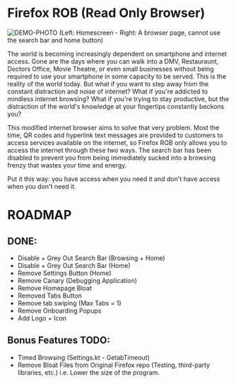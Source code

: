 # Firefox ROB (Read Only Browser)

![DEMO-PHOTO](https://github.com/joehawkens/Firefox-ROB/assets/57330752/16b584ff-2239-4c97-836a-6770dae3b4a8)
(Left: Homescreen - Right: A browser page, cannot use the search bar and home button)

The world is becoming increasingly dependent on smartphone and internet access. Gone are the days where you can walk into a DMV, Restauraunt, Doctors Office, Movie Theatre, or even small businesses without being required to use your smartphone in some capacity to be served. This is the reality of the world today. But what if you want to step away from the constant distraction and noise of internet? What if you're addicted to mindless internet browsing? What if you're trying to stay productive, but the  distraction of the world's knowledge at your fingertips constantly beckons you?

This modified internet browser aims to solve that very problem. Most the time, QR codes and hyperlink text messages are provided to customers to access services available on the internet, so Firefox ROB only allows you to access the internet through these two ways. The search bar has been disabled to prevent you from being immediately sucked into a browsing frenzy that wastes your time and energy.

Put it this way: you have access when you need it and don't have access when you don't need it.


# ROADMAP

## DONE:

- Disable + Grey Out Search Bar (Browsing + Home)
- Disable + Grey Out Search Bar (Home)
- Remove Settings Button (Home)
- Remove Canary (Debugging Application)
- Remove Homepage Bloat
- Removed Tabs Button
- Remove tab swiping (Max Tabs = 1)
- Remove Onboarding Popups
- Add Logo + Icon


## Bonus Features TODO:

- Timed Browsing (Settings.kt - GetabTimeout)
- Remove Bloat Files from Original Firefox repo (Testing, third-party libraries, etc.) i.e. Lower the size of the program.

